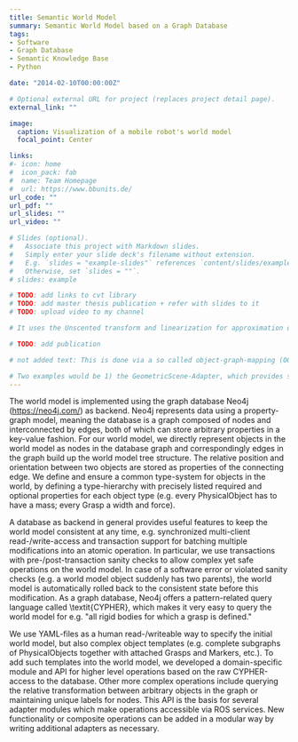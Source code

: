 ```yaml
---
title: Semantic World Model
summary: Semantic World Model based on a Graph Database
tags:
- Software
- Graph Database
- Semantic Knowledge Base
- Python

date: "2014-02-10T00:00:00Z"

# Optional external URL for project (replaces project detail page).
external_link: ""

image:
  caption: Visualization of a mobile robot's world model
  focal_point: Center

links:
#- icon: home
#  icon_pack: fab
#  name: Team Homepage
#  url: https://www.bbunits.de/
url_code: ""
url_pdf: ""
url_slides: ""
url_video: ""

# Slides (optional).
#   Associate this project with Markdown slides.
#   Simply enter your slide deck's filename without extension.
#   E.g. `slides = "example-slides"` references `content/slides/example-slides.md`.
#   Otherwise, set `slides = ""`.
# slides: example

# TODO: add links to cvt library
# TODO: add master thesis publication + refer with slides to it
# TODO: upload video to my channel

# It uses the Unscented transform and linearization for approximation of non-linear covariance transformations.

# TODO: add publication

# not added text: This is done via a so called object-graph-mapping (OGM) using the neomodel library \footnote{\url{https://github.com/robinedwards/neomodel}}.

# Two examples would be 1) the GeometricScene-Adapter, which provides services to get a reduced object tree with everything relevant for building a geometric scene representation for motion planning, and 2) a ROS-Tf-Adapter, which takes care of periodically publishing the world as ROS-Tf-tree as well as updating externally published transformations (for example robot\_flange => robot\_base) in the world model.
---
```


The world model is implemented using the graph database Neo4j (https://neo4j.com/) as backend.
Neo4j represents data using a property-graph model, meaning the database is a graph composed of nodes and interconnected by edges, both of which can store arbitrary properties in a key-value fashion.
For our world model, we directly represent objects in the world model as nodes in the database graph and correspondingly edges in the graph build up the world model tree structure.
The relative position and orientation between two objects are stored as properties of the connecting edge.
We define and ensure a common type-system for objects in the world, by defining a type-hierarchy with precisely listed required and optional properties for each object type (e.g. every PhysicalObject has to have a mass; every Grasp a width and force).

A database as backend in general provides useful features to keep the world model consistent at any time, e.g. synchronized multi-client read-/write-access and transaction support for batching multiple modifications into an atomic operation.
In particular, we use transactions with pre-/post-transaction sanity checks to allow complex yet safe operations on the world model. In case of a software error or violated sanity checks (e.g. a world model object suddenly has two parents), the world model is automatically rolled back to the consistent state before this modification.
As a graph database, Neo4j offers a pattern-related query language called \textit{CYPHER}, which makes it very easy to query the world model for e.g. "all rigid bodies for which a grasp is defined."

We use YAML-files as a human read-/writeable way to specify the initial world model, but also complex object templates (e.g. complete subgraphs of PhysicalObjects together with attached Grasps and Markers, etc.). To add such templates into the world model, we developed a domain-specific module and API for higher level operations based on the raw CYPHER-access to the database.
Other more complex operations include querying the relative transformation between arbitrary objects in the graph or maintaining unique labels for nodes. This API is the basis for several adapter modules which make operations accessible via ROS services. New functionality or composite operations can be added in a modular way by writing additional adapters as necessary.


